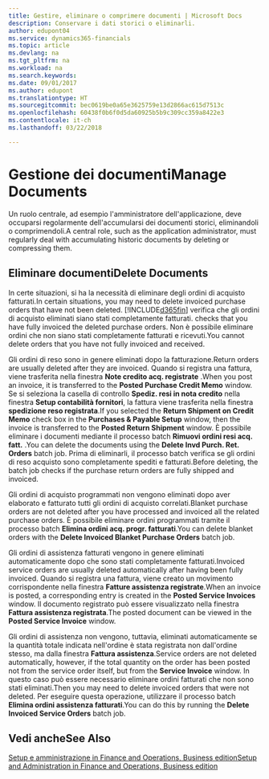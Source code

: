 ```yaml
---
title: Gestire, eliminare o comprimere documenti | Microsoft Docs
description: Conservare i dati storici o eliminarli.
author: edupont04
ms.service: dynamics365-financials
ms.topic: article
ms.devlang: na
ms.tgt_pltfrm: na
ms.workload: na
ms.search.keywords: 
ms.date: 09/01/2017
ms.author: edupont
ms.translationtype: HT
ms.sourcegitcommit: bec0619be0a65e3625759e13d2866ac615d7513c
ms.openlocfilehash: 60438f0b6f0d5da60925b5b9c309cc359a8422e3
ms.contentlocale: it-ch
ms.lasthandoff: 03/22/2018

---
```

# <a name="manage-documents"></a><span data-ttu-id="f487b-103">Gestione dei documenti</span><span class="sxs-lookup"><span data-stu-id="f487b-103">Manage Documents</span></span>
<span data-ttu-id="f487b-104">Un ruolo centrale, ad esempio l'amministratore dell'applicazione, deve occuparsi regolarmente dell'accumularsi dei documenti storici, eliminandoli o comprimendoli.</span><span class="sxs-lookup"><span data-stu-id="f487b-104">A central role, such as the application administrator, must regularly deal with accumulating historic documents by deleting or compressing them.</span></span>  

## <a name="delete-documents"></a><span data-ttu-id="f487b-105">Eliminare documenti</span><span class="sxs-lookup"><span data-stu-id="f487b-105">Delete Documents</span></span>
<span data-ttu-id="f487b-106">In certe situazioni, si ha la necessità di eliminare degli ordini di acquisto fatturati.</span><span class="sxs-lookup"><span data-stu-id="f487b-106">In certain situations, you may need to delete invoiced purchase orders that have not been deleted.</span></span> [!INCLUDE[d365fin](includes/d365fin_md.md)]<span data-ttu-id="f487b-107"> verifica che gli ordini di acquisto eliminati siano stati completamente fatturati.</span><span class="sxs-lookup"><span data-stu-id="f487b-107"> checks that you have fully invoiced the deleted purchase orders.</span></span> <span data-ttu-id="f487b-108">Non è possibile eliminare ordini che non siano stati completamente fatturati e ricevuti.</span><span class="sxs-lookup"><span data-stu-id="f487b-108">You cannot delete orders that you have not fully invoiced and received.</span></span>  

<span data-ttu-id="f487b-109">Gli ordini di reso sono in genere eliminati dopo la fatturazione.</span><span class="sxs-lookup"><span data-stu-id="f487b-109">Return orders are usually deleted after they are invoiced.</span></span> <span data-ttu-id="f487b-110">Quando si registra una fattura, viene trasferita nella finestra **Note credito acq. registrate** .</span><span class="sxs-lookup"><span data-stu-id="f487b-110">When you post an invoice, it is transferred to the **Posted Purchase Credit Memo** window.</span></span> <span data-ttu-id="f487b-111">Se si seleziona la casella di controllo **Spediz. resi in nota credito** nella finestra **Setup contabilità fornitori**, la fattura viene trasferita nella finestra **spedizione reso registrata**.</span><span class="sxs-lookup"><span data-stu-id="f487b-111">If you selected the **Return Shipment on Credit Memo** check box in the **Purchases & Payable Setup** window, then the invoice is transferred to the **Posted Return Shipment** window.</span></span> <span data-ttu-id="f487b-112">È possibile eliminare i documenti mediante il processo batch **Rimuovi ordini resi acq. fatt.** .</span><span class="sxs-lookup"><span data-stu-id="f487b-112">You can delete the documents using the **Delete Invd Purch. Ret. Orders** batch job.</span></span> <span data-ttu-id="f487b-113">Prima di eliminarli, il processo batch verifica se gli ordini di reso acquisto sono completamente spediti e fatturati.</span><span class="sxs-lookup"><span data-stu-id="f487b-113">Before deleting, the batch job checks if the purchase return orders are fully shipped and invoiced.</span></span>  

<span data-ttu-id="f487b-114">Gli ordini di acquisto programmati non vengono eliminati dopo aver elaborato e fatturato tutti gli ordini di acquisto correlati.</span><span class="sxs-lookup"><span data-stu-id="f487b-114">Blanket purchase orders are not deleted after you have processed and invoiced all the related purchase orders.</span></span> <span data-ttu-id="f487b-115">È possibile eliminare ordini programmati tramite il processo batch **Elimina ordini acq. progr. fatturati**.</span><span class="sxs-lookup"><span data-stu-id="f487b-115">You can delete blanket orders with the **Delete Invoiced Blanket Purchase Orders** batch job.</span></span>  

<span data-ttu-id="f487b-116">Gli ordini di assistenza fatturati vengono in genere eliminati automaticamente dopo che sono stati completamente fatturati.</span><span class="sxs-lookup"><span data-stu-id="f487b-116">Invoiced service orders are usually deleted automatically after having been fully invoiced.</span></span> <span data-ttu-id="f487b-117">Quando si registra una fattura, viene creato un movimento corrispondente nella finestra **Fatture assistenza registrate**.</span><span class="sxs-lookup"><span data-stu-id="f487b-117">When an invoice is posted, a corresponding entry is created in the **Posted Service Invoices** window.</span></span> <span data-ttu-id="f487b-118">Il documento registrato può essere visualizzato nella finestra **Fattura assistenza registrata**.</span><span class="sxs-lookup"><span data-stu-id="f487b-118">The posted document can be viewed in the **Posted Service Invoice** window.</span></span>  

<span data-ttu-id="f487b-119">Gli ordini di assistenza non vengono, tuttavia, eliminati automaticamente se la quantità totale indicata nell'ordine è stata registrata non dall'ordine stesso, ma dalla finestra **Fattura assistenza**.</span><span class="sxs-lookup"><span data-stu-id="f487b-119">Service orders are not deleted automatically, however, if the total quantity on the order has been posted not from the service order itself, but from the **Service Invoice** window.</span></span> <span data-ttu-id="f487b-120">In questo caso può essere necessario eliminare ordini fatturati che non sono stati eliminati.</span><span class="sxs-lookup"><span data-stu-id="f487b-120">Then you may need to delete invoiced orders that were not deleted.</span></span> <span data-ttu-id="f487b-121">Per eseguire questa operazione, utilizzare il processo batch **Elimina ordini assistenza fatturati**.</span><span class="sxs-lookup"><span data-stu-id="f487b-121">You can do this by running the **Delete Invoiced Service Orders** batch job.</span></span>  

## <a name="see-also"></a><span data-ttu-id="f487b-122">Vedi anche</span><span class="sxs-lookup"><span data-stu-id="f487b-122">See Also</span></span>  
[<span data-ttu-id="f487b-123">Setup e amministrazione in Finance and Operations, Business edition</span><span class="sxs-lookup"><span data-stu-id="f487b-123">Setup and Administration in Finance and Operations, Business edition</span></span>](admin-setup-and-administration.md)  

